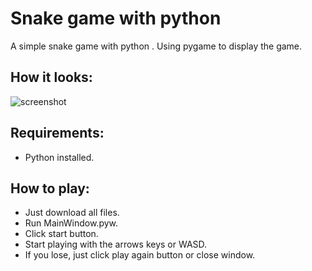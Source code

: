 # Snake game with python
A simple snake game with python . Using pygame to display the game.
## How it looks:
![screenshot](https://github.com/BorZzzenko/Simple-Snake-Game-Pygame/tree/master/image/screenshot.PNG)
## Requirements:
* Python installed.
## How to play:
* Just download all files.
* Run MainWindow.pyw.
* Click start button.
* Start playing with the arrows keys or WASD.
* If you lose, just click play again button or close window.
